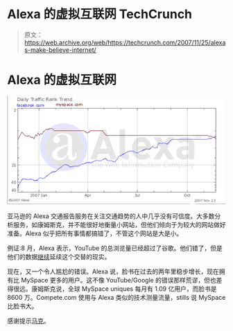 # Alexa 的虚拟互联网 TechCrunch

> 原文：<https://web.archive.org/web/https://techcrunch.com/2007/11/25/alexas-make-believe-internet/>

# Alexa 的虚拟互联网

![](img/5d8909630b711da05655045d9a9bc923.png)

亚马逊的 Alexa 交通报告服务在关注交通趋势的人中几乎没有可信度。大多数分析服务，如康姆斯克，并不能很好地衡量小网站，但他们倾向于为较大的网站做好准备。Alexa 似乎把所有事情都搞错了，不管这个网站是大是小。

例证:8 月，Alexa 表示，YouTube 的总浏览量已经超过了谷歌。他们错了，但是他们的数据[继续](https://web.archive.org/web/20221102223621/http://www.alexa.com/data/details/traffic_details/downloadhelper.net?site0=youtube.com&site1=google.com&y=p&z=3&h=300&w=610&range=3y&size=Medium)延续这个交替的现实。

现在，又一个令人尴尬的错误。Alexa 说，脸书在过去的两年里稳步增长，现在拥有比 MySpace 更多的用户。这不像 YouTube/Google 的错误那样荒谬，但也差得很远。康姆斯克说，全球 MySpace uniques 每月有 1.09 亿用户，而脸书是 8600 万。Compete.com 使用与 Alexa 类似的技术测量流量，stills 说 MySpace 比脸书大。

感谢提示[马克](https://web.archive.org/web/20221102223621/http://customize.org/)。
